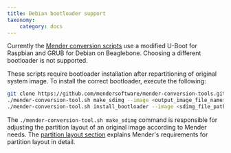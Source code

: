 ```yaml
---
title: Debian bootloader support
taxonomy:
    category: docs
---
```


Currently the [Mender conversion scripts](https://github.com/mendersoftware/mender-conversion-tools) use a modified U-Boot for Raspbian and GRUB for Debian on Beaglebone. Choosing a different bootloader is not supported.

These scripts require bootloader installation after repartitioning of original system image. To install the correct bootloader, execute the following:

```bash
git clone https://github.com/mendersoftware/mender-conversion-tools.git
./mender-conversion-tool.sh make_sdimg --image <output_image_file_name> --embedded <original_image_file_path> --size-data <size_of_data_partition_in_MB> --device-type <beaglebone/raspberrypi3>
./mender-conversion-tool.sh install_bootloader --image <sdimg_file_path>  --device-type <beaglebone/raspberrypi3> --toolchain <toolchain name e.g. arm-linux-gnueabihf>
```

The `./mender-conversion-tool.sh make_sdimg` command is responsible for adjusting the partition layout of an original image according to Mender needs. The [partition layout section](../../../partition-layout) explains Mender's requirements for partition layout in detail.
